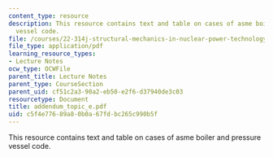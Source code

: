 ```yaml
---
content_type: resource
description: This resource contains text and table on cases of asme boiler and pressure
  vessel code.
file: /courses/22-314j-structural-mechanics-in-nuclear-power-technology-fall-2006/c5f4e77689a80b0a67fdbc265c990b5f_addendum_topic_e.pdf
file_type: application/pdf
learning_resource_types:
- Lecture Notes
ocw_type: OCWFile
parent_title: Lecture Notes
parent_type: CourseSection
parent_uid: cf51c2a3-90a2-eb50-e2f6-d37940de3c03
resourcetype: Document
title: addendum_topic_e.pdf
uid: c5f4e776-89a8-0b0a-67fd-bc265c990b5f
---
```

This resource contains text and table on cases of asme boiler and pressure vessel code.